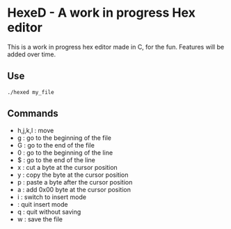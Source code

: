 # HexeD - A work in progress Hex editor

This is a work in progress hex editor made in C, for the fun. Features will be added over time.


## Use
```
./hexed my_file
```

## Commands

- h,j,k,l : move
- g : go to the beginning of the file
- G : go to the end of the file
- 0 : go to the beginning of the line
- $ : go to the end of the line
- x : cut a byte at the cursor position
- y : copy the byte at the cursor position
- p : paste a byte after the cursor position
- a : add 0x00 byte at the cursor position
- i : switch to insert mode
- <ESC> : quit insert mode
- q : quit without saving
- w : save the file
